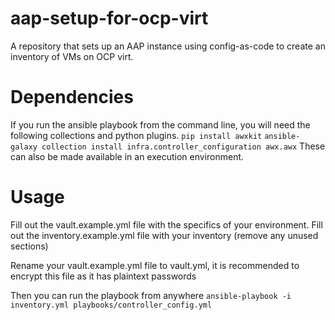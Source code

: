 # aap-setup-for-ocp-virt
A repository that sets up an AAP instance using config-as-code to create an inventory of VMs on OCP virt.

# Dependencies
If you run the ansible playbook from the command line, you will need the following collections and python plugins.
`pip install awxkit`
`ansible-galaxy collection install infra.controller_configuration awx.awx`
These can also be made available in an execution environment.

# Usage
Fill out the vault.example.yml file with the specifics of your environment.
Fill out the inventory.example.yml file with your inventory (remove any unused sections)

Rename your vault.example.yml file to vault.yml, it is recommended to encrypt this file as it has plaintext passwords

Then you can run the playbook from anywhere
`ansible-playbook -i inventory.yml playbooks/controller_config.yml`